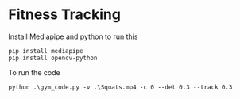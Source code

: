 # Fitness Tracking

Install Mediapipe and python to run this 

```
pip install mediapipe
pip install opencv-python 

```

To run the code 

```
python .\gym_code.py -v .\Squats.mp4 -c 0 --det 0.3 --track 0.3
```
